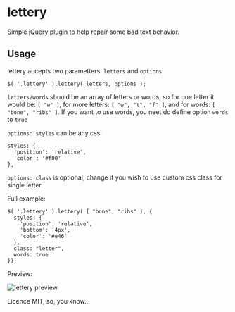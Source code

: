 # lettery
Simple jQuery plugin to help repair some bad text behavior.
## Usage
  lettery accepts two parametters: ```letters``` and ```options```

```
$( '.lettery' ).lettery( letters, options );
```

```letters/words``` should be an array of letters or words, so for one letter it would be: 
```[ "w" ]```, for more letters: ```[ "w", "t", "f" ]```, and for words: 
```[ "bone", "ribs" ]```.
If you want to use words, you neet do define option ```words``` to ```true```

```options: styles``` can be any css:
```
styles: {
  'position': 'relative',
  'color': '#f00'
},
```

```options: class``` is optional, change if you wish to use custom css class for single letter.

Full example:
```
$( '.lettery' ).lettery( [ "bone", "ribs" ], {
  styles: {
    'position': 'relative',
    'bottom': '4px',
    'color': '#e46'
  },
  class: "letter",
  words: true
});
```

Preview:

![lettery preview](https://raw.githubusercontent.com/vincurekf/lettery/master/preview.jpg)

Licence MIT, so, you know...
